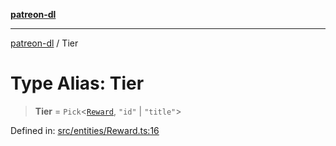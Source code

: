 [**patreon-dl**](../README.md)

***

[patreon-dl](../README.md) / Tier

# Type Alias: Tier

> **Tier** = `Pick`\<[`Reward`](../interfaces/Reward.md), `"id"` \| `"title"`\>

Defined in: [src/entities/Reward.ts:16](https://github.com/patrickkfkan/patreon-dl/blob/564e431e409ad640819c7b5ad600451c2bd07930/src/entities/Reward.ts#L16)
